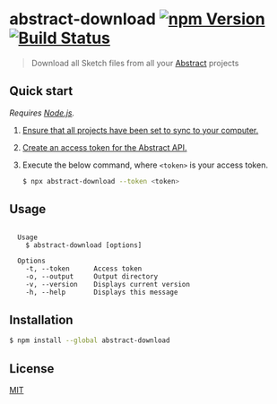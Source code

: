 # abstract-download [![npm Version](https://img.shields.io/npm/v/abstract-download)](https://www.npmjs.org/package/abstract-download) [![Build Status](https://img.shields.io/travis/yuanqing/abstract-download.svg)](https://travis-ci.org/yuanqing/abstract-download)

> Download all Sketch files from all your [Abstract](https://www.abstract.com/) projects

## Quick start

_Requires [Node.js](https://nodejs.org/)._

1. [Ensure that all projects have been set to sync to your computer.](https://www.abstract.com/help/projects/sync-project/#how-to-sync-a-project-to-your-computer)
2. [Create an access token for the Abstract API.](https://app.goabstract.com/account/tokens)
3. Execute the below command, where `<token>` is your access token.

    ```sh
    $ npx abstract-download --token <token>
    ```

## Usage

```

  Usage
    $ abstract-download [options]

  Options
    -t, --token      Access token
    -o, --output     Output directory
    -v, --version    Displays current version
    -h, --help       Displays this message

```

## Installation

```sh
$ npm install --global abstract-download
```

## License

[MIT](LICENSE.md)
